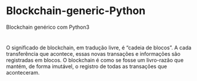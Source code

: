 # Blockchain-generic-Python
Blockchain genérico com Python3
#
O significado de blockchain, em tradução livre, é “cadeia de blocos”. 
A cada transferência que acontece, essas novas transações e informações são registradas em blocos.
O blockchain é como se fosse um livro-razão que mantém, de forma imutável, o registro de todas as transações que aconteceram.
